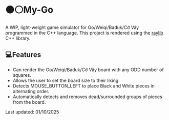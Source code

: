 # ⚫⚪️My-Go 
A WIP, light-weight game simulator for Go/Weiqi/Baduk/Cờ Vây programmed in the C++ language. This project is rendered using the [raylib](https://github.com/raysan5/raylib) C++ library.

## 💻Features
- Can render the Go/Weiqi/Baduk/Cờ Vây board with any ODD number of squares.
- Allows the user to set the board size to their liking.
- Detects MOUSE_BUTTON_LEFT to place Black and White pieces in alternating order.
- Automatically detects and removes dead/surrounded groups of pieces from the board.


Last updated: 01/10/2025
